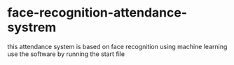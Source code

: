 # face-recognition-attendance-systrem
this attendance system is based on face recognition using machine learning
use the software by running the start file
